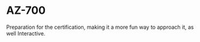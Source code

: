 # AZ-700
Preparation for the certification, making it a more fun way to approach it, as well Interactive.
